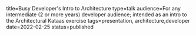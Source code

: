 title=Busy Developer's Intro to Architecture
type=talk
audience=For any intermediate (2 or more years) developer audience; intended as an intro to the Architectural Kataas exercise
tags=presentation, architecture,developer
date=2022-02-25
status=published
~~~~~~

